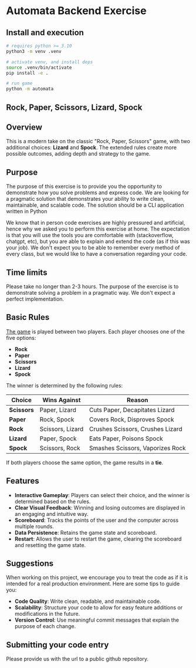 # Automata Backend Exercise

## Install and execution

```bash
# requires python >= 3.10
python3 -m venv .venv

# activate venv, and install deps
source .venv/bin/activate
pip install -e .

# run game
python -m automata
```

## Rock, Paper, Scissors, Lizard, Spock

## Overview
This is a modern take on the classic "Rock, Paper, Scissors" game, with two additional choices: **Lizard** and **Spock**.
The extended rules create more possible outcomes, adding depth and strategy to the game.

## Purpose
The purpose of this exercise is to provide you the opportunity to demonstrate how you solve problems and express code. We are looking for a pragmatic solution that demonstrates your ability to write clean, maintainable, and scalable code. The solution should be a CLI application written in Python

We know that in person code exercises are highly pressured and artificial, hence why we asked you to perform this exercise at home. The expectation is that you will use the tools you are comfortable with (stackoverflow, chatgpt, etc), but you are able to explain and extend the code (as if this was your job). We don't expect you to be able to remember every method of every class, but we would like to have a conversation regarding your code.
## Time limits
Please take no longer than 2-3 hours. The purpose of the exercise is to demonstrate solving a problem in a pragmatic way. We don't
expect a perfect implementation.

## Basic Rules
[The game](https://www.youtube.com/watch?v=pIpmITBocfM) is played between two players. Each player chooses one of the five options:
- **Rock**
- **Paper**
- **Scissors**
- **Lizard**
- **Spock**

The winner is determined by the following rules:

| **Choice**   | **Wins Against** | **Reason**                       |
|--------------|------------------|----------------------------------|
| **Scissors** | Paper, Lizard    | Cuts Paper, Decapitates Lizard   |
| **Paper**    | Rock, Spock      | Covers Rock, Disproves Spock     |
| **Rock**     | Scissors, Lizard | Crushes Scissors, Crushes Lizard |
| **Lizard**   | Paper, Spock     | Eats Paper, Poisons Spock        |
| **Spock**    | Scissors, Rock   | Smashes Scissors, Vaporizes Rock |

If both players choose the same option, the game results in a **tie**.

## Features
- **Interactive Gameplay**: Players can select their choice, and the winner is determined based on the rules.
- **Clear Visual Feedback**: Winning and losing outcomes are displayed in an engaging and intuitive way.
- **Scoreboard**: Tracks the points of the user and the computer across multiple rounds.
- **Data Persistence**: Retains the game state and scoreboard.
- **Restart**: Allows the user to restart the game, clearing the scoreboard and resetting the game state.

## Suggestions
When working on this project, we encourage you to treat the code as if it is intended for a real production environment. Here are some tips to guide you:

- **Code Quality**: Write clean, readable, and maintainable code.
- **Scalability**: Structure your code to allow for easy feature additions or modifications in the future.
- **Version Control**: Use meaningful commit messages that explain the purpose of each change.

## Submitting your code entry
Please provide us with the url to a public github repository.
